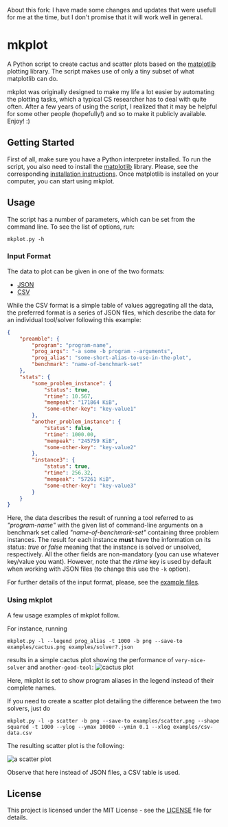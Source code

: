 About this fork: I have made some changes and updates that were usefull for me at the time, but I don't promise that it will work well in general. 

# mkplot

A Python script to create cactus and scatter plots based on the [matplotlib](http://matplotlib.org/) plotting library. The script makes use of only a tiny subset of what matplotlib can do.

mkplot was originally designed to make my life a lot easier by automating the plotting tasks, which a typical CS researcher has to deal with quite often. After a few years of using the script, I realized that it may be helpful for some other people (hopefully!) and so to make it publicly available. Enjoy! :)

## Getting Started

First of all, make sure you have a Python interpreter installed. To run the script, you also need to install the [matplotlib](http://matplotlib.org/) library. Please, see the corresponding [installation instructions](http://matplotlib.org/users/installing.html). Once matplotlib is installed on your computer, you can start using mkplot.

## Usage

The script has a number of parameters, which can be set from the command line. To see the list of options, run:

```
mkplot.py -h
```

### Input Format

The data to plot can be given in one of the two formats:

* [JSON](https://en.wikipedia.org/wiki/JSON)
* [CSV](https://en.wikipedia.org/wiki/Comma-separated_values)

While the CSV format is a simple table of values aggregating all the data, the preferred format is a series of JSON files, which describe the data for an individual tool/solver  following this example:

```json
{
	"preamble": {
		"program": "program-name",
		"prog_args": "-a some -b program --arguments",
		"prog_alias": "some-short-alias-to-use-in-the-plot",
		"benchmark": "name-of-benchmark-set"
	},
	"stats": {
		"some_problem_instance": {
			"status": true,
			"rtime": 10.567,
			"mempeak": "171864 KiB",
			"some-other-key": "key-value1"
		},
		"another_problem_instance": {
			"status": false,
			"rtime": 1000.00,
			"mempeak": "245759 KiB",
			"some-other-key": "key-value2"
		},
		"instance3": {
			"status": true,
			"rtime": 256.32,
			"mempeak": "57261 KiB",
			"some-other-key": "key-value3"
		}
	}
}
```

Here, the data describes the result of running a tool referred to as *"program-name"* with the given list of command-line arguments on a benchmark set called *"name-of-benchmark-set"* containing three problem instances. The result for each instance **must** have the information on its status: *true* or *false* meaning that the instance is solved or unsolved, respectively. All the other fields are non-mandatory (you can use whatever key/value you want). However, note that the *rtime* key is used by default when working with JSON files (to change this use the `-k` option).

For further details of the input format, please, see the [example files](examples).

### Using mkplot

A few usage examples of mkplot follow.

For instance, running

```
mkplot.py -l --legend prog_alias -t 1000 -b png --save-to examples/cactus.png examples/solver?.json
```

results in a simple cactus plot showing the performance of `very-nice-solver` and `another-good-tool`: ![cactus plot](examples/cactus.png)

Here, mkplot is set to show program aliases in the legend instead of their complete names.

If you need to create a scatter plot detailing the difference between the two solvers, just do

```
mkplot.py -l -p scatter -b png --save-to examples/scatter.png --shape squared -t 1000 --ylog --ymax 10000 --ymin 0.1 --xlog examples/csv-data.csv
```

The resulting scatter plot is the following:

![a scatter plot](examples/scatter.png)

Observe that here instead of JSON files, a CSV table is used.

## License

This project is licensed under the MIT License - see the [LICENSE](LICENSE) file for details.
